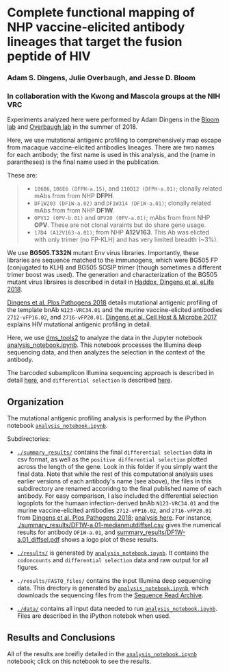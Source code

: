 # Complete functional mapping of NHP vaccine-elicited antibody lineages that target the fusion peptide of HIV
### Adam S. Dingens,  Julie Overbaugh, and Jesse D. Bloom
### In collaboration with the Kwong and Mascola groups at the NIH VRC

Experiments analyzed here were performed by Adam Dingens in the [Bloom lab](http://research.fhcrc.org/bloom/en.html) and [Overbaugh lab](https://research.fhcrc.org/overbaugh/en.html) in the summer of 2018.  

Here, we use mutational antigenic profiling to comprehensively map escape from macaque vaccine-elicited antibodies lineages. There are two names for each antibody; the first name is used in this analysis, and the (name in parantheses) is the final name used in the publication.

These are:
> * `106B6`, `106E6 (DFPH-a.15)`, and `110D12 (DFPH-a.01)`; clonally related mAbs from from NHP **DFPH**.
> * `DF1W203 (DF1W-a.02)` and `DF1W314 (DF1W-a.01)`;  clonally related mAbs from from NHP **DF1W**.
> * `OPV12 (0PV-b.01)` and `OPV20 (0PV-a.01)`;  mAbs from from NHP **OPV**. These are not clonal varaints but do share gene usage.
> * `17D4 (A12V163-a.01)`; from NHP **A12V163**. This Ab was elicted with only trimer (no FP-KLH) and has very limited breadth  (~3%). 

We use **BG505.T332N** mutant Env virus libraries. Importantly, these libraries are sequence matched to the immunogens, which were BG505 FP (conjugated to KLH) and BG505 SOSIP trimer (though sometimes a different trimer boost was used). The generation and characterization of the BG505 mutant virus libraires is described in detail in [Haddox, Dingens et al. eLife 2018](https://elifesciences.org/articles/34420). 

[Dingens et al. Plos Pathogens 2018](https://journals.plos.org/plospathogens/article?id=10.1371/journal.ppat.1007159) details mutational antigenic profiling of the template bnAb `N123-VRC34.01` and the murine vaccine-elicited antibodies `2712-vFP16.02`, and `2716-vFP20.01`.  [Dingens et al. Cell Host & Microbe 2017](http://dx.doi.org/10.1016/j.chom.2017.05.003) explains HIV mutational antigenic profiling in detail. 

Here, we use [dms_tools2](https://jbloomlab.github.io/dms_tools2/) to analyze the data in the Jupyter notebook [analysis_notebook.ipynb](analysis_notebook.ipynb).  This notebook processes the Illumina deep sequencing data, and then analyzes the selection in the context of the antibody. 

The barcoded subamplicon Illumina sequencing approach is described in detail [here](https://jbloomlab.github.io/dms_tools2/bcsubamp.html), and `differential selection` is described [here](https://jbloomlab.github.io/dms_tools2/diffsel.html).


## Organization
The mutational antigenic profiling analysis is performed by the iPython notebook [`analysis_notebook.ipynb`](analysis_notebook.ipynb). 

Subdirectories:

   * [`./summary_results/`](summary_results) contains the final `differential selection` data in csv format, as well as the `positive differential selection` plotted across the length of the gene. Look in this folder if you simply want the final data. Note that while the rest of this computational analysis uses earlier versions of each antibody's name (see above), the files in this subdirectory are renamed accoridng to the final published name of each antibody. For easy comparison, I also included the differential selection logoplots for the humaan infection-derived bnAb `N123-VRC34.01` and the murine vaccine-elicited antibodies `2712-vFP16.02`, and `2716-vFP20.01` from [Dingens et al. Plos Pathogens 2018](https://journals.plos.org/plospathogens/article?id=10.1371/journal.ppat.1007159); [analysis here](https://github.com/jbloomlab/MAP_Vaccine_FP_Abs). For instance, [./summary_results/DF1W-a.01-medianmutdiffsel.csv](summary_results/DF1W-a.01-medianmutdiffsel.csv) gives the numerical results for antibody `DF1W-a.01`, and [summary_results/DF1W-a.01_diffsel.pdf](summary_results/DF1W-a.01_diffsel.pdf) shows a logo plot of these results.

   * [`./results/`](results) is generated by [`analysis_notebook.ipynb`](analysis_notebook.ipynb). It contains the `codoncounts` and `differential selection` data and raw output for all figures.
   
   * `./results/FASTQ_files/` contains the input Illumina deep sequencing data. This drectory is generated by [`analysis_notebook.ipynb`](analysis_notebook.ipynb), which downloads the sequencing files from the [Sequence Read Archive](http://www.ncbi.nlm.nih.gov/sra).

   * [`./data/`](data) contains all input data needed to run [`analysis_notebook.ipynb`](analysis_notebook.ipynb). Files are described in the iPython notebok when used. 


## Results and Conclusions
All of the results are breifly detailed in the [`analysis_notebook.ipynb`](analysis_notebook.ipynb) notebook; click on this notebook to see the results.



